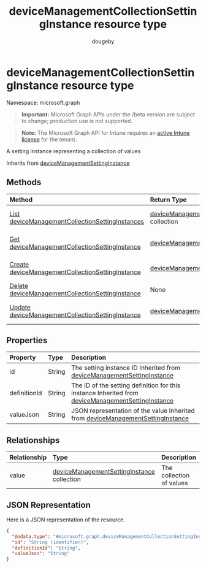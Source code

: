 ﻿---
title: "deviceManagementCollectionSettingInstance resource type"
description: "A setting instance representing a collection of values"
author: "dougeby"
localization_priority: Normal
ms.prod: "intune"
doc_type: resourcePageType
---

# deviceManagementCollectionSettingInstance resource type

Namespace: microsoft.graph

> **Important:** Microsoft Graph APIs under the /beta version are subject to change; production use is not supported.

> **Note:** The Microsoft Graph API for Intune requires an [active Intune license](https://go.microsoft.com/fwlink/?linkid=839381) for the tenant.

A setting instance representing a collection of values

Inherits from [deviceManagementSettingInstance](../resources/intune-deviceintent-devicemanagementsettinginstance.md)

## Methods

| Method                                                                                                                             | Return Type                                                                                                                           | Description                                                                                                                                                                  |
| :--------------------------------------------------------------------------------------------------------------------------------- | :------------------------------------------------------------------------------------------------------------------------------------ | :--------------------------------------------------------------------------------------------------------------------------------------------------------------------------- |
| [List deviceManagementCollectionSettingInstances](../api/intune-deviceintent-devicemanagementcollectionsettinginstance-list.md)    | [deviceManagementCollectionSettingInstance](../resources/intune-deviceintent-devicemanagementcollectionsettinginstance.md) collection | List properties and relationships of the [deviceManagementCollectionSettingInstance](../resources/intune-deviceintent-devicemanagementcollectionsettinginstance.md) objects. |
| [Get deviceManagementCollectionSettingInstance](../api/intune-deviceintent-devicemanagementcollectionsettinginstance-get.md)       | [deviceManagementCollectionSettingInstance](../resources/intune-deviceintent-devicemanagementcollectionsettinginstance.md)            | Read properties and relationships of the [deviceManagementCollectionSettingInstance](../resources/intune-deviceintent-devicemanagementcollectionsettinginstance.md) object.  |
| [Create deviceManagementCollectionSettingInstance](../api/intune-deviceintent-devicemanagementcollectionsettinginstance-create.md) | [deviceManagementCollectionSettingInstance](../resources/intune-deviceintent-devicemanagementcollectionsettinginstance.md)            | Create a new [deviceManagementCollectionSettingInstance](../resources/intune-deviceintent-devicemanagementcollectionsettinginstance.md) object.                              |
| [Delete deviceManagementCollectionSettingInstance](../api/intune-deviceintent-devicemanagementcollectionsettinginstance-delete.md) | None                                                                                                                                  | Deletes a [deviceManagementCollectionSettingInstance](../resources/intune-deviceintent-devicemanagementcollectionsettinginstance.md).                                        |
| [Update deviceManagementCollectionSettingInstance](../api/intune-deviceintent-devicemanagementcollectionsettinginstance-update.md) | [deviceManagementCollectionSettingInstance](../resources/intune-deviceintent-devicemanagementcollectionsettinginstance.md)            | Update the properties of a [deviceManagementCollectionSettingInstance](../resources/intune-deviceintent-devicemanagementcollectionsettinginstance.md) object.                |

## Properties

| Property     | Type   | Description                                                                                                                                                              |
| :----------- | :----- | :----------------------------------------------------------------------------------------------------------------------------------------------------------------------- |
| id           | String | The setting instance ID Inherited from [deviceManagementSettingInstance](../resources/intune-deviceintent-devicemanagementsettinginstance.md)                            |
| definitionId | String | The ID of the setting definition for this instance Inherited from [deviceManagementSettingInstance](../resources/intune-deviceintent-devicemanagementsettinginstance.md) |
| valueJson    | String | JSON representation of the value Inherited from [deviceManagementSettingInstance](../resources/intune-deviceintent-devicemanagementsettinginstance.md)                   |

## Relationships

| Relationship | Type                                                                                                              | Description              |
| :----------- | :---------------------------------------------------------------------------------------------------------------- | :----------------------- |
| value        | [deviceManagementSettingInstance](../resources/intune-deviceintent-devicemanagementsettinginstance.md) collection | The collection of values |

## JSON Representation

Here is a JSON representation of the resource.

<!-- {
  "blockType": "resource",
  "keyProperty": "id",
  "@odata.type": "microsoft.graph.deviceManagementCollectionSettingInstance"
}
-->

```json
{
  "@odata.type": "#microsoft.graph.deviceManagementCollectionSettingInstance",
  "id": "String (identifier)",
  "definitionId": "String",
  "valueJson": "String"
}
```
